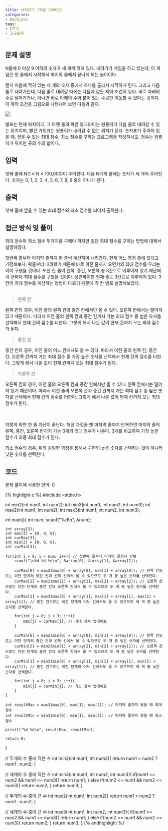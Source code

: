 ```yaml
---
title: 내려가기 [백준 2096번]
categories:
- Backjoon
tags:
- C언어
- 코딩문제
---
```


## 문제 설명

N줄에 0 이상 9 이하의 숫자가 세 개씩 적혀 있다. 내려가기 게임을 하고 있는데, 이 게임은 첫 줄에서 시작해서 마지막 줄에서 끝나게 되는 놀이이다.

먼저 처음에 적혀 있는 세 개의 숫자 중에서 하나를 골라서 시작하게 된다. 그리고 다음 줄로 내려가는데, 다음 줄로 내려갈 때에는 다음과 같은 제약 조건이 있다. 바로 아래의 수로 넘어가거나, 아니면 바로 아래의 수와 붙어 있는 수로만 이동할 수 있다는 것이다. 이 제약 조건을 그림으로 나타내어 보면 다음과 같다.

![](https://onlinejudgeimages.s3-ap-northeast-1.amazonaws.com/upload/201007/down.png)

별표는 현재 위치이고, 그 아랫 줄의 파란 동그라미는 원룡이가 다음 줄로 내려갈 수 있는 위치이며, 빨간 가위표는 원룡이가 내려갈 수 없는 위치가 된다. 숫자표가 주어져 있을 때, 얻을 수 있는 최대 점수, 최소 점수를 구하는 프로그램을 작성하시오. 점수는 원룡이가 위치한 곳의 수의 합이다.

## 입력

첫째 줄에 N(1 ≤ N ≤ 100,000)이 주어진다. 다음 N개의 줄에는 숫자가 세 개씩 주어진다. 숫자는 0, 1, 2, 3, 4, 5, 6, 7, 8, 9 중의 하나가 된다.

## 출력

첫째 줄에 얻을 수 있는 최대 점수와 최소 점수를 띄어서 출력한다.

## 접근 방식 및 풀이

최대 점수와 최소 점수 두가지를 구해야 하지만 일단 최대 점수를 구하는 방법에 대해서 설명하겠다.

첫번째 줄부터 마지막 줄까지 한 줄씩 계산하며 내려간다.
현재 어느 특정 줄에 있다고 가정해보자. 윗줄부터 내려왔기 때문에 바로 이전 줄까지 오면서의 최대 점수를 우리는 이미 구했을 것이다. 또한 한 줄이 왼쪽, 중간, 오른쪽 총 3칸으로 이루어져 있기 때문에 각 칸마다 최대 점수를 구했을 것이다. 당연하지만 현재 줄도 3칸으로 이루어져 있다. 3칸이 최대 점수를 계산하는 방법이 다르기 때문에 각 칸 별로 설명해보겠다.
<br>
<br>

> 왼쪽 칸

왼쪽 칸의 경우, 이전 줄의 왼쪽 칸과 중간 칸에서만 올 수 있다. 오른쪽 칸에서는 떨어져 있기 때문이다. 따라서 이전 줄의 왼쪽 칸과 중간 칸까지 가는 최대 점수 중 높은 숫자를 선택해서 현재 칸의 점수를 더한다. 그렇게 해서 나온 값이 현재 칸까지 오는 최대 점수가 된다.

> 중간 칸

중간 칸의 경우, 이전 줄의 어느 칸에서도 올 수 있다. 따라서 이전 줄의 왼쪽 칸, 중간 칸, 오른쪽 칸까지 가는 최대 점수 중 가장 높은 숫자를 선택해서 현재 칸의 점수를 더한다. 그렇게 해서 나온 값이 현재 칸까지 오는 최대 점수가 된다.

> 오른쪽 칸

오른쪽 칸의 경우, 이전 줄의 오른쪽 칸과 중간 칸에서만 올 수 있다. 왼쪽 칸에서는 떨어져 있기 때문이다. 따라서 이전 줄의 오른쪽 칸과 중간 칸까지 가는 최대 점수 중 높은 숫자를 선택해서 현재 칸의 점수를 더한다. 그렇게 해서 나온 값이 현재 칸까지 오는 최대 점수가 된다.
<br>
<br>
<br>

이렇게 하면 한 줄 계산이 끝난다. 해당 과정을 맨 마지막 줄까지 반복하면 마지막 줄의 왼쪽, 중간, 오른쪽 칸까지 가는 3개의 최대 점수가 나온다. 3개를 비교하여 가장 높은 점수가 최종 최대 점수가 된다.

최소 점수의 경우, 위와 동일한 과정을 통해서 구하되 높은 숫자를 선택하는 것이 아니라 낮은 숫자를 선택한다.

## 코드
문제 풀이에 사용한 언어: C

{% highlight c %}
#include <stdio.h>

int min2(int num1, int num2);
int min3(int num1, int num2, int num3);
int max2(int num1, int num2);
int max3(int num1, int num2, int num3);

int main(){
    int num;
    scanf("%d\n", &num);
    
    int array[3];
    int max[3] = {0, 0, 0};
    int curMax[3];
    int min[3] = {0, 0, 0};
    int curMin[3];
    
    for(int i = 0; i < num; i++){ // 첫번째 줄부터 마지막 줄까지 반복
        scanf("\n%d %d %d\n", &array[0], &array[1], &array[2]);
        
        curMax[0] = max2(max[0] + array[0], max[1] + array[0]); // 왼쪽 칸으로는 이전 단계의 중간 칸과 왼쪽 칸에서 올 수 있으므로 두 개 중 높은 숫자를 선택한다.
        curMax[2] = max2(max[1] + array[2], max[2] + array[2]); // 오른쪽 칸으로는 이전 단계의 중간 칸과 오른쪽 칸에서 올 수 있으므로 두 개 중 높은 숫자를 선택한다.
        curMax[1] = max3(max[0] + array[1], max[1] + array[1], max[2] + array[1]); // 중간 칸으로는 이전 단계의 어느 칸에서도 올 수 있으므로 세 개 중 높은 숫자를 선택한다.
        
        for(int j = 0; j < 3; j++){
            max[j] = curMax[j]; // 최대 점수 업데이트
        }
        
        curMin[0] = min2(min[0] + array[0], min[1] + array[0]); // 왼쪽 칸으로는 이전 단계의 중간 칸과 왼쪽 칸에서 올 수 있으므로 두 개 중 낮은 숫자를 선택한다.
        curMin[2] = min2(min[1] + array[2], min[2] + array[2]); // 오른쪽 칸으로는 이전 단계의 중간 칸과 오른쪽 칸에서 올 수 있으므로 두 개 중 낮은 숫자를 선택한다.
        curMin[1] = min3(min[0] + array[1], min[1] + array[1], min[2] + array[1]); // 중간 칸으로는 이전 단계의 어느 칸에서도 올 수 있으므로 세 개 중 낮은 숫자를 선택한다.
        
        for(int j = 0; j < 3; j++){
            min[j] = curMin[j]; // 최소 점수 업데이트
        }
    }
    
    int resultMax = max3(max[0], max[1], max[2]); // 마지막 줄까지 왔을 때 최대 점수
    int resultMin = min3(min[0], min[1], min[2]); // 마지막 줄까지 왔을 때 최소 점수
    
    printf("%d %d\n", resultMax, resultMin);
    
    return 0;
}

// 두개의 수 중에 작은 수
int min2(int num1, int num2){
    return num1 < num2 ? num1 : num2;
}

// 세개의 수 중에 작은 수
int min3(int num1, int num2, int num3){
    if(num1 <= num2 && num1 <= num3){
        return num1;
    }
    else if(num2 <= num1 && num2 <= num3){
        return num2;
    }
    return num3;
}

// 두개의 수 중에 큰 수
int max2(int num1, int num2){
    return num1 > num2 ? num1 : num2;
}

// 세개의 수 중에 큰 수
int max3(int num1, int num2, int num3){
    if(num1 >= num2 && num1 >= num3){
        return num1;
    }
    else if(num2 >= num1 && num2 >= num3){
        return num2;
    }
    return num3;
}
{% endhighlight %}
